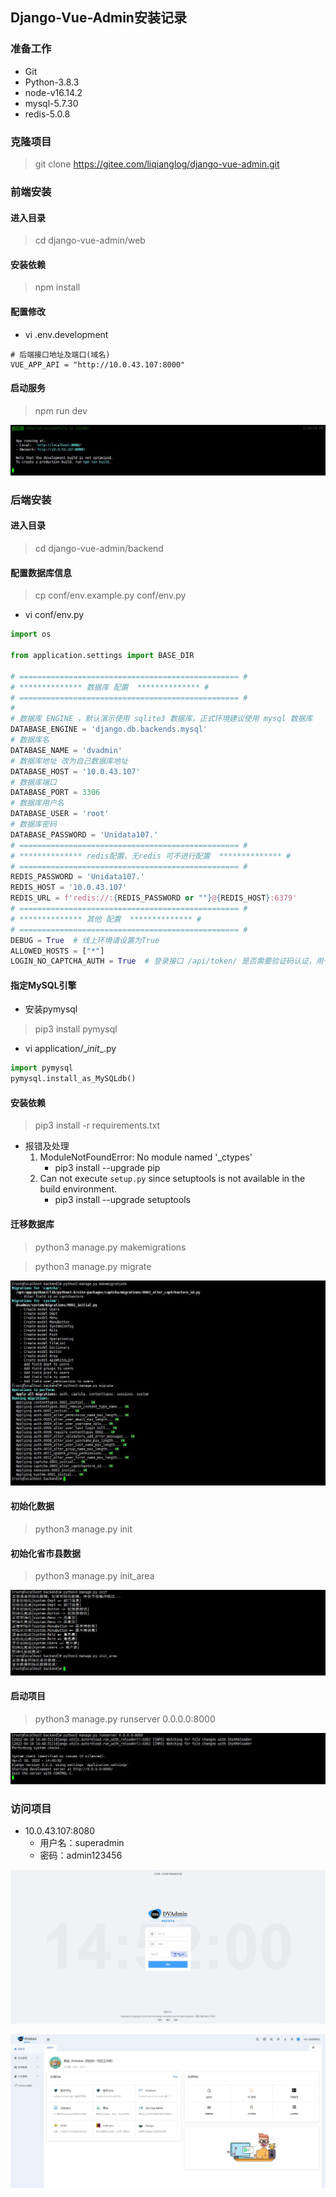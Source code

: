 ## Django-Vue-Admin安装记录

### 准备工作

- Git
- Python-3.8.3
- node-v16.14.2
- mysql-5.7.30
- redis-5.0.8

### 克隆项目

> git clone https://gitee.com/liqianglog/django-vue-admin.git

### 前端安装

#### 进入目录

> cd django-vue-admin/web

#### 安装依赖

> npm install

#### 配置修改

- vi .env.development

```
# 后端接口地址及端口(域名)
VUE_APP_API = "http://10.0.43.107:8000"
```

#### 启动服务

> npm run dev

![](assets/Django-Vue-Admin安装记录/2191564-20220419155004668-994444139.jpg)



### 后端安装

#### 进入目录

> cd django-vue-admin/backend

#### 配置数据库信息

> cp conf/env.example.py conf/env.py

- vi conf/env.py

```python
import os

from application.settings import BASE_DIR

# ================================================= #
# ************** 数据库 配置  ************** #
# ================================================= #
#
# 数据库 ENGINE ，默认演示使用 sqlite3 数据库，正式环境建议使用 mysql 数据库
DATABASE_ENGINE = 'django.db.backends.mysql'
# 数据库名
DATABASE_NAME = 'dvadmin'
# 数据库地址 改为自己数据库地址
DATABASE_HOST = '10.0.43.107'
# 数据库端口
DATABASE_PORT = 3306
# 数据库用户名
DATABASE_USER = 'root'
# 数据库密码
DATABASE_PASSWORD = 'Unidata107.'
# ================================================= #
# ************** redis配置，无redis 可不进行配置  ************** #
# ================================================= #
REDIS_PASSWORD = 'Unidata107.'
REDIS_HOST = '10.0.43.107'
REDIS_URL = f'redis://:{REDIS_PASSWORD or ""}@{REDIS_HOST}:6379'
# ================================================= #
# ************** 其他 配置  ************** #
# ================================================= #
DEBUG = True  # 线上环境请设置为True
ALLOWED_HOSTS = ["*"]
LOGIN_NO_CAPTCHA_AUTH = True  # 登录接口 /api/token/ 是否需要验证码认证，用于测试，正式环境建议取消
```

#### 指定MySQL引擎

- 安装pymysql

> pip3 install pymysql

- vi application/\__init__.py

```python
import pymysql
pymysql.install_as_MySQLdb()
```

#### 安装依赖

> pip3 install -r requirements.txt

- 报错及处理
  1. ModuleNotFoundError: No module named '_ctypes'
     - pip3 install --upgrade pip
  2. Can not execute `setup.py` since setuptools is not available in the build environment.
     - pip3 install --upgrade setuptools

#### 迁移数据库

> python3 manage.py makemigrations

> python3 manage.py migrate

![](assets/Django-Vue-Admin安装记录/2191564-20220419155052947-1844545709.jpg)



#### 初始化数据

> python3 manage.py init

#### 初始化省市县数据

> python3 manage.py init_area

![](assets/Django-Vue-Admin安装记录/2191564-20220419155100559-416541686.jpg)



#### 启动项目

> python3 manage.py runserver 0.0.0.0:8000

![](assets/Django-Vue-Admin安装记录/2191564-20220419155112277-479759172.jpg)



### 访问项目

- 10.0.43.107:8080
  - 用户名：superadmin
  - 密码：admin123456

![](assets/Django-Vue-Admin安装记录/2191564-20220419155120070-1222398106.jpg)



![](assets/Django-Vue-Admin安装记录/2191564-20220419155126687-1908986128.jpg)